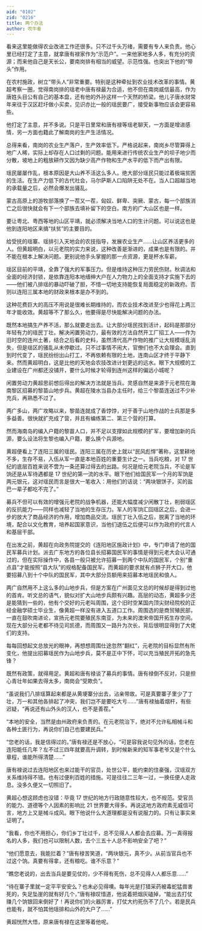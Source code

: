```yaml
---
aid: "0102"
zid: "0216"
title: 两个办法
author: 吹牛者
---
```


看来这里能做得农业改进工作还很多。只不过千头万绪，需要有专人来负责。他心里已经打定了主意，就拿唐有禄家作为“示范户”。一来他家地多人多，有充分的资源；而来他自己是天长公，要南岗排有相当的威望。示范性强。也突出下他的“带头”作用。

在农村施政，树立“带头人”非常重要。特别是这种牵扯到农业技术改革的事情。黄超考察一圈，觉得南岗排的瑶老中唐有禄最为合适，他不但在南岗威信最高，作为唐姓头目公有自己的基本盘，还有他的外孙这样一个天然的桥梁。他儿子唐水财常年来往于汉区赶圩做小买卖，见识亦比一般的瑶民要广，接受新事物应该会更容易些。

他打定了主意，并不多说。只是平日里常和唐有禄等瑶老聊天，一方面是增进感情，另一方面也籍此了解南岗的生产生活情况。

总得来看，南岗的农业生产落户，生产效率低下。严格说起来，南岗乡尽管算得上地广人稀，实际上却存在人口过剩的问题。能用来进行传统农业生产的坝子地少而分散，坡地上的粗放耕作又因为缺少高产作物和生产水平的低下而产出有限。

瑶民屡屡作乱，根本原因是大山养不活这么多人。绝大部分瑶民只能过着极端贫困的生活。在生产力低下的古代社会，马尔萨斯人口陷阱无处不在。当人口超越当地的承载量之后，必然会爆发出骚乱。

蒙古高原上的游牧部落换了一茬又一茬，匈奴、鲜卑、突厥、蒙古，每一个部族消亡之后很快就会有下一个部族去填补留下的空白。南方的广大山区也是一样。

要让粤北、粤西等地的山区平靖，就必须解决当地人口的生计问题。可以说这也是他到连阳地区来搞“扶贫”的主要目的。

给受抚的瑶寨、瑶排引入天地会的农技指导，发展农业生产……让山区养活更多的人。但黄超明白，以元老院的实力来说，这种改善是渐进的，成果也是有限的。并不能在根本上解决问题。更别说他手头掌握的那一点资源，更是杯水车薪。

瑶区目前的平靖，全靠了强大的军事压力。但是维持这种压力劳民伤财。秋调法和全面的经济封锁，是依靠连阳本地缙绅大户在人力物力上的全面支持才实施下去的――他们被八排瑶的暴动吓破了胆，不惜一切地支持能恢复局面稳定的新政府。否则以连阳三属本地的财政来根本是办不到的。

这种花费巨大的高压不用说是很难长期维持的，而农业技术改进至少也得花上两三年才能收效。黄超等不了那么久，他要得是尽快能解决问题的办法。

既然本地搞生产养不活，那么就要走出去。让大部分瑶民找到活计，起码是那部分年轻有力的瑶民丁壮。解决闲置劳动力，最有效的方法自然开工厂招工人――作为旧时空的连州土著，结合之后看的史料，虽然清代高产作物的推广让大规模瑶乱消失，但是瑶区的骚乱从未停歇过。只不过事情不闹大，官僚们也不大会理会。直到到时代变了，瑶民纷纷出山打工，不再依赖有限的土地，连南山区才终于平静下来。然而黄超明白，这是比他的天地会农技改进计划更远的远水。眼下大规模的工业建设在广州都还没铺开，要什么时候才轮得到连州这样的偏远小城呢？

闲置劳动力黄超思前想后得出的解决方法就是当兵。灵感自然是来源于元老院在海南黎区招募的黎苗山地步兵。黄超在陵水当县办主任时，给三个黎苗连送过不少补充兵，再熟悉不过了。

两广多山，两广攻略以来，黎苗连就成了香饽饽，对于善于山地作战的士兵那是多多益善。很快就扩充成了营，并且有编练第二、第三个营的打算。

然而海南岛的编入户籍的黎苗人口，并不足以支撑如此规模的扩军，要增加新的兵源，要么设法将生黎也编入户籍，要么换个兵源地。

黄超便看上了连阳三属的瑶民。连阳三属在历史上就以“民风彪悍”著称，这里耕地不多，生存不易，入伍从军一直是本地百姓的重要生计之一。当兵吃粮，对 17 世纪的底层百姓来说不啻为一条还算过得去的出路。何况是给元老院当兵，不论是军饷还是从军待遇都是 17 世纪的第一流的水平。眼下他们给国民军一个月的军饷是两元银元，这对瑶民而言是很大一笔收入：用他们的话说：“两块银饼子，买的盐巴一辈子都吃不完了。”

募兵不但可以有效的增强元老院的战争机器，还能大幅度减少闲散丁壮，削弱瑶区的反抗能力――同样也减轻了当地的生存压力。军人的军饷汇回瑶区之后，会进一步的放大了商品经济的作用，增加商品交流。瑶民丁壮入伍之后，脱离了当地的环境，配合以文化教育，培养起国家意识，当他们退伍之后便可以作为政府的代言人和基层干部。

在出发之前，黄超在向政务院提交的《连阳地区施政计划》中，专门申请了他的国民军募兵计划。派去广东地方的各位县长招募国民军的事情是得到元老大会认可通过的，但在实际操作中，各县一般只被允许招募一到两个中队的国民军，个别“重点县”才能按照“县大队”的规格配备国民军。而黄超的要求就有点狮子开大口，他要招募八到十个中队的国民军，其中大部分员额用来招募本地瑶民和俍人。

两广自然用不上这么多的山地步兵，但是方案在广州面见文总的时候却是得到过他的首肯。听文总的语气，貌似对扩大山地步兵颇有兴趣。高层的动态，黄超多少还是能猜到一些的，他有个交好的元老叫周围，这个旧时空某国内顶尖财经院校的正经金融学硕士毕业生，像黄超一样没有进入五道口工作。周围选的是商贸殖民部，一直在鼓吹南进论，宣扬元老院要殖民东南亚，为未来的澳宋帝国开拓生存空间。现在大部分元老都不待见司凯德，而周围又一路升为次长，背后很明显得到了大佬们的支持。

每每回想起文总放光的眼神，再想想周围仕途忽然“翻红”，元老院的目标显然有所变化，他提出招募瑶民作为山地步兵，莫不是正中下怀，可以充当殖民开拓的急先锋？

既然有政策，就得用足。黄超和唐有禄谈了募兵的事情。唐有禄倒不反对，只是担心青壮年如果去得太多，南岗会“受欺负”。

“虽说我们八排瑶算起来都是从黄埂寨分出去，沾亲带故。可是真要寨子里少了丁壮，万一和其他各排起了冲突，我们岂不是要吃大亏……”唐有禄抽着烟杆，有些迟疑，“再说还有山外头的汉人，也不是善茬。”

“本地的安全，当然是由州政府来负责的。在元老院治下，绝对不允许私相械斗和各种土匪行为，再说你们自己也要建民兵。”

“您老的话，我是信得过的。”唐有禄还是不放心，“可是容我说句见外的话，您老在连阳能任几年？左不过三四年就要高升调转，到时候新来的知军事老爷又是个什么章程，谁能所得清楚……”

唐有禄说过去连阳地区也来过能干的官员，处世公平，能约束的住豪强，汉瑶双方关系维持得不错。也有过便利百姓的措施。可是往往二三年一过，一换任便人走政息。没多久便又一切照旧了。

黄超心想这顾虑也没错：毕竟 17 世纪的地方行政随意性较大，也不规范。受官员的能力、道德等个人因素的影响比 21 世界要大得多。再说这地方政府素无威信可言，地方上又是械斗成风。眼下他说什么大道理都是没有说服力的。只有让事实来证明了。

“我看，你也不用担心，你们乡丁壮过千，总不见得人人都会去应募。万一真得报名的人多，我们也可以限制人数，去个三五十人总不影响安全了吧？”

“他们愿意去，我能拦着？”唐有禄苦笑道，“两块银元，真不少。从前当官兵也不过这个饷。真要有得拿，还有粮吃。谁不乐意？”

“瞧您老说的，出去当兵是要见仗的，少不得有死伤，总不见得人人都乐意……”

“待在寨子里就一定平平安安么？也未必见得噢。每年光是打猎采药被毒蛇猛兽害死的，失足坠崖的就有好几个，”唐有禄叹惜道，他说着把烟灰磕掉，“能出去打仗赚几个饷银回来倒好了！再说你们的火器厉害，打仗大约死伤不了几个。若是民兵也能有，就不怕其他瑶排和山外的大户了……”

黄超恍然大悟，原来唐有禄在这里等着他呢。
